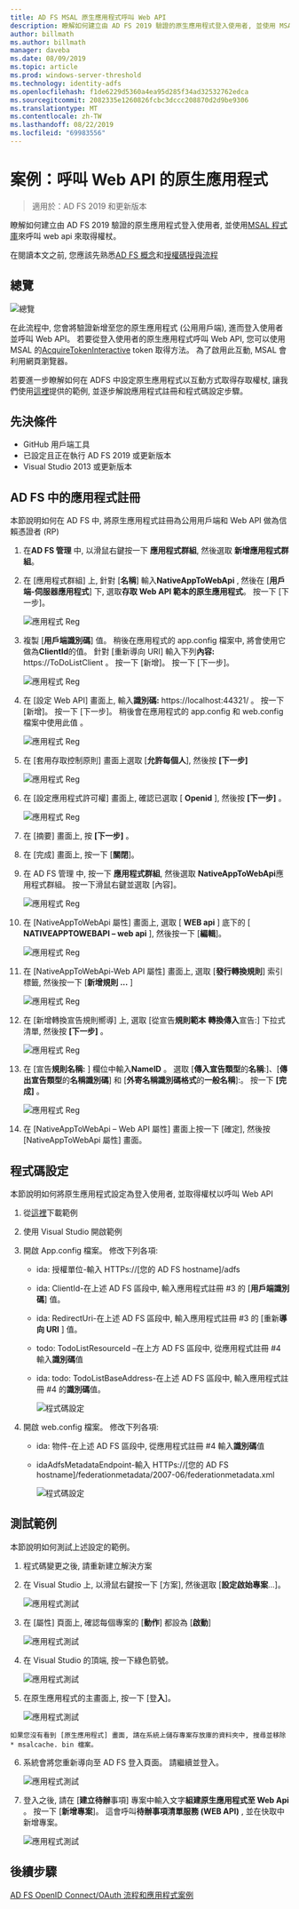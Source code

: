 ```yaml
---
title: AD FS MSAL 原生應用程式呼叫 Web API
description: 瞭解如何建立由 AD FS 2019 驗證的原生應用程式登入使用者, 並使用 MSAL 程式庫來呼叫 web Api 來取得權杖。
author: billmath
ms.author: billmath
manager: daveba
ms.date: 08/09/2019
ms.topic: article
ms.prod: windows-server-threshold
ms.technology: identity-adfs
ms.openlocfilehash: f1de6229d5360a4ea95d285f34ad32532762edca
ms.sourcegitcommit: 2082335e1260826fcbc3dccc208870d2d9be9306
ms.translationtype: MT
ms.contentlocale: zh-TW
ms.lasthandoff: 08/22/2019
ms.locfileid: "69983556"
---
```

# <a name="scenario-native-app-calling-web-api"></a>案例：呼叫 Web API 的原生應用程式 
>適用於：AD FS 2019 和更新版本 
 
瞭解如何建立由 AD FS 2019 驗證的原生應用程式登入使用者, 並使用[MSAL 程式庫](https://github.com/AzureAD/microsoft-authentication-library-for-dotnet/wiki)來呼叫 web api 來取得權杖。  
 
在閱讀本文之前, 您應該先熟悉[AD FS 概念](../ad-fs-openid-connect-oauth-concepts.md)和[授權碼授與流程](../../overview/ad-fs-openid-connect-oauth-flows-scenarios.md#authorization-code-grant-flow)
 
## <a name="overview"></a>總覽 
 
 ![總覽](media/adfs-msal-native-app-web-api/native1.png)

在此流程中, 您會將驗證新增至您的原生應用程式 (公用用戶端), 進而登入使用者並呼叫 Web API。 若要從登入使用者的原生應用程式呼叫 Web API, 您可以使用 MSAL 的[AcquireTokenInteractive](https://docs.microsoft.com/en-us/dotnet/api/microsoft.identity.client.ipublicclientapplication.acquiretokeninteractive?view=azure-dotnet#Microsoft_Identity_Client_IPublicClientApplication_AcquireTokenInteractive_System_Collections_Generic_IEnumerable_System_String__) token 取得方法。 為了啟用此互動, MSAL 會利用網頁瀏覽器。 

 
若要進一步瞭解如何在 ADFS 中設定原生應用程式以互動方式取得存取權杖, 讓我們使用[這裡](https://github.com/microsoft/adfs-sample-msal-dotnet-native-to-webapi)提供的範例, 並逐步解說應用程式註冊和程式碼設定步驟。  
 

## <a name="pre-requisites"></a>先決條件 


- GitHub 用戶端工具 
- 已設定且正在執行 AD FS 2019 或更新版本 
- Visual Studio 2013 或更新版本 
 

## <a name="app-registration-in-ad-fs"></a>AD FS 中的應用程式註冊 
本節說明如何在 AD FS 中, 將原生應用程式註冊為公用用戶端和 Web API 做為信賴憑證者 (RP) 

  1. 在**AD FS 管理** 中, 以滑鼠右鍵按一下 **應用程式群組**, 然後選取 **新增應用程式群組**。   
  
  2. 在 [應用程式群組] 上, 針對 [**名稱**] 輸入**NativeAppToWebApi** , 然後在 [**用戶端-伺服器應用程式**] 下, 選取**存取 Web API 範本的原生應用程式**。 按一下 [下一步]。  
  
      ![應用程式 Reg](media/adfs-msal-native-app-web-api/native2.png)  

  3. 複製 [**用戶端識別碼**] 值。 稍後在應用程式的 app.config 檔案中, 將會使用它做為**ClientId**的值。 針對 [重新導向 URI] 輸入下列**內容:** https://ToDoListClient 。 按一下 [新增]。 按一下 [下一步]。  
 
     ![應用程式 Reg](media/adfs-msal-native-app-web-api/native3.png) 

  4. 在 [設定 Web API] 畫面上, 輸入**識別碼:** https://localhost:44321/ 。 按一下 [新增]。 按一下 [下一步]。 稍後會在應用程式的 app.config 和 web.config 檔案中使用此值 。
 
     ![應用程式 Reg](media/adfs-msal-native-app-web-api/native4.png)   
  
  5. 在 [套用存取控制原則] 畫面上選取 [**允許每個人**], 然後按 **[下一步]** 
  
     ![應用程式 Reg](media/adfs-msal-native-app-web-api/native5.png)   
  
  6. 在 [設定應用程式許可權] 畫面上, 確認已選取 [ **Openid** ], 然後按 **[下一步]** 。  
     
     ![應用程式 Reg](media/adfs-msal-native-app-web-api/native6.png) 

  7. 在 [摘要] 畫面上, 按 **[下一步]** 。
  
  8. 在 [完成] 畫面上, 按一下 [**關閉**]。 
  
  9. 在 AD FS 管理 中, 按一下 **應用程式群組**, 然後選取  **NativeAppToWebApi**應用程式群組。 按一下滑鼠右鍵並選取 [內容]。
  
      ![應用程式 Reg](media/adfs-msal-native-app-web-api/native7.png)

  10. 在 [NativeAppToWebApi 屬性] 畫面上, 選取 [ **WEB api** ] 底下的 [ **NATIVEAPPTOWEBAPI – web api** ], 然後按一下 [**編輯**]。 
  
      ![應用程式 Reg](media/adfs-msal-native-app-web-api/native8.png) 

  11. 在 [NativeAppToWebApi-Web API 屬性] 畫面上, 選取 [**發行轉換規則**] 索引標籤, 然後按一下 [**新增規則 ...** ] 
  
      ![應用程式 Reg](media/adfs-msal-native-app-web-api/native9.png) 

  12. 在 [新增轉換宣告規則嚮導] 上, 選取 [從宣告**規則範本** **轉換傳入**宣告:] 下拉式清單, 然後按 **[下一步]** 。  
  
      ![應用程式 Reg](media/adfs-msal-native-app-web-api/native10.png) 

  13. 在 [宣告**規則名稱:** ] 欄位中輸入**NameID** 。 選取 [**傳入宣告類型**的**名稱**:]、[**傳出宣告類型**的**名稱識別碼**] 和 [**外寄名稱識別碼格式**的**一般名稱**]:。 按一下 **[完成]** 。
  
      ![應用程式 Reg](media/adfs-msal-native-app-web-api/native11.png) 

  14. 在 [NativeAppToWebApi – Web API 屬性] 畫面上按一下 [確定], 然後按 [NativeAppToWebApi 屬性] 畫面。  
 
## <a name="code-configuration"></a>程式碼設定 
本節說明如何將原生應用程式設定為登入使用者, 並取得權杖以呼叫 Web API 

1. 從[這裡](https://github.com/microsoft/adfs-sample-msal-dotnet-native-to-webapi)下載範例 

2. 使用 Visual Studio 開啟範例 

3. 開啟 App.config 檔案。 修改下列各項: 
   - ida: 授權單位-輸入 HTTPs://[您的 AD FS hostname]/adfs
   - ida: ClientId-在上述 AD FS 區段中, 輸入應用程式註冊 #3 的 [**用戶端識別碼**] 值。 
   - ida: RedirectUri-在上述 AD FS 區段中, 輸入應用程式註冊 #3 的 [重新**導向 URI** ] 值。
   - todo: TodoListResourceId –在上方 AD FS 區段中, 從應用程式註冊 #4 輸入**識別碼**值 
   - ida: todo: TodoListBaseAddress-在上述 AD FS 區段中, 輸入應用程式註冊 #4 的**識別碼**值。 
 
     ![程式碼設定](media/adfs-msal-native-app-web-api/native12.png)

 4. 開啟 web.config 檔案。 修改下列各項: 
    - ida: 物件-在上述 AD FS 區段中, 從應用程式註冊 #4 輸入**識別碼**值 
    - idaAdfsMetadataEndpoint-輸入 HTTPs://[您的 AD FS hostname]/federationmetadata/2007-06/federationmetadata.xml 
    
      ![程式碼設定](media/adfs-msal-native-app-web-api/native13.png)
 
  
## <a name="test-the-sample"></a>測試範例 
本節說明如何測試上述設定的範例。 

  1. 程式碼變更之後, 請重新建立解決方案 
 
  2. 在 Visual Studio 上, 以滑鼠右鍵按一下 [方案], 然後選取 [**設定啟始專案**...]。  
 
     ![應用程式測試](media/adfs-msal-native-app-web-api/native14.png)

  3. 在 [屬性] 頁面上, 確認每個專案的 [**動作**] 都設為 [**啟動**] 
      
     ![應用程式測試](media/adfs-msal-native-app-web-api/native15.png)

  4. 在 Visual Studio 的頂端, 按一下綠色箭號。  
 
     ![應用程式測試](media/adfs-msal-native-app-web-api/native16.png)

  5. 在原生應用程式的主畫面上, 按一下 [登**入**]。  
  
     ![應用程式測試](media/adfs-msal-native-app-web-api/native17.png)

    如果您沒有看到 [原生應用程式] 畫面, 請在系統上儲存專案存放庫的資料夾中, 搜尋並移除 * msalcache. bin 檔案。 

  6. 系統會將您重新導向至 AD FS 登入頁面。 請繼續並登入。 
  
      ![應用程式測試](media/adfs-msal-native-app-web-api/native18.png)

  7. 登入之後, 請在 [**建立待辦**事項] 專案中輸入文字**組建原生應用程式至 Web Api** 。 按一下 [**新增專案**]。  這會呼叫**待辦事項清單服務 (WEB API)** , 並在快取中新增專案。 
    
       ![應用程式測試](media/adfs-msal-native-app-web-api/native19.png)
 
## <a name="next-steps"></a>後續步驟
[AD FS OpenID Connect/OAuth 流程和應用程式案例](../../overview/ad-fs-openid-connect-oauth-flows-scenarios.md)
 